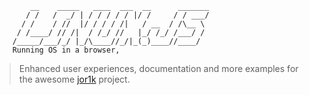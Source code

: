 ```
        __    _____   ____  ___  __      _______
       / /   /  _/ | / / / / / |/ /     / / ___/
      / /    / //  |/ / / / /|   / __  / /\__ \
     / /____/ // /|  / /_/ //   |_/ /_/ /___/ /
    /_____/___/_/ |_/\____//_/|_(_)____//____/  
    Running OS in a browser,

```
> Enhanced user experiences, documentation and more examples for the awesome [jor1k](https://github.com/s-macke/jor1k) project.
